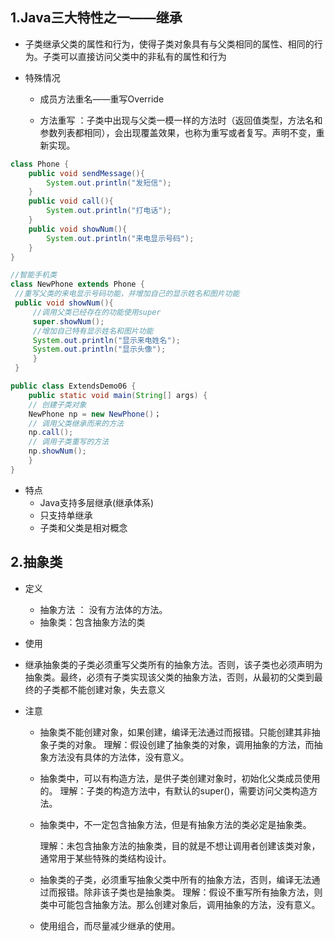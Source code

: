## 1.Java三大特性之一——继承

- 子类继承父类的属性和行为，使得子类对象具有与父类相同的属性、相同的行为。子类可以直接访问父类中的非私有的属性和行为

- 特殊情况

  - 成员方法重名——重写Override

  - 方法重写 ：子类中出现与父类一模一样的方法时（返回值类型，方法名和参数列表都相同），会出现覆盖效果，也称为重写或者复写。声明不变，重新实现。

````java
class Phone {
    public void sendMessage(){
        System.out.println("发短信");
    }
    public void call(){
        System.out.println("打电话");
    }
    public void showNum(){
        System.out.println("来电显示号码");
    }
}
````

   `````java
//智能手机类
class NewPhone extends Phone {
    //重写父类的来电显示号码功能，并增加自己的显示姓名和图片功能
    public void showNum(){
        //调用父类已经存在的功能使用super
        super.showNum();
    	//增加自己特有显示姓名和图片功能
        System.out.println("显示来电姓名");
        System.out.println("显示头像");
    	}
    }
   `````

```````java
public class ExtendsDemo06 {
    public static void main(String[] args) {
    // 创建子类对象
    NewPhone np = new NewPhone()；
    // 调用父类继承而来的方法
    np.call();
    // 调用子类重写的方法
    np.showNum();
    }
}
```````

- 特点
  - Java支持多层继承(继承体系)
  - 只支持单继承
  - 子类和父类是相对概念

## 2.抽象类

- 定义
  - 抽象方法 ： 没有方法体的方法。
  - 抽象类：包含抽象方法的类
- 使用
  
- 继承抽象类的子类必须重写父类所有的抽象方法。否则，该子类也必须声明为抽象类。最终，必须有子类实现该父类的抽象方法，否则，从最初的父类到最终的子类都不能创建对象，失去意义
  
- 注意

  - 抽象类不能创建对象，如果创建，编译无法通过而报错。只能创建其非抽象子类的对象。
    理解：假设创建了抽象类的对象，调用抽象的方法，而抽象方法没有具体的方法体，没有意义。

  - 抽象类中，可以有构造方法，是供子类创建对象时，初始化父类成员使用的。
    理解：子类的构造方法中，有默认的super()，需要访问父类构造方法。

  - 抽象类中，不一定包含抽象方法，但是有抽象方法的类必定是抽象类。

    理解：未包含抽象方法的抽象类，目的就是不想让调用者创建该类对象，通常用于某些特殊的类结构设计。
    
  - 抽象类的子类，必须重写抽象父类中所有的抽象方法，否则，编译无法通过而报错。除非该子类也是抽象类。
    理解：假设不重写所有抽象方法，则类中可能包含抽象方法。那么创建对象后，调用抽象的方法，没有意义。
    
  - 使用组合，而尽量减少继承的使用。